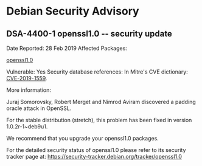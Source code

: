 
Debian Security Advisory
========================


DSA-4400-1 openssl1.0 -- security update
----------------------------------------



Date Reported:
28 Feb 2019
Affected Packages:

[openssl1.0](https://packages.debian.org/src:openssl1.0)

Vulnerable:
Yes
Security database references:
In Mitre's CVE dictionary: [CVE-2019-1559](https://security-tracker.debian.org/tracker/CVE-2019-1559).  

More information:

Juraj Somorovsky, Robert Merget and Nimrod Aviram discovered a padding
oracle attack in OpenSSL.


For the stable distribution (stretch), this problem has been fixed in
version 1.0.2r-1~deb9u1.


We recommend that you upgrade your openssl1.0 packages.


For the detailed security status of openssl1.0 please refer to
its security tracker page at:
<https://security-tracker.debian.org/tracker/openssl1.0>





